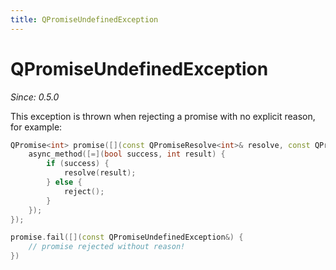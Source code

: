```yaml
---
title: QPromiseUndefinedException
---
```


# QPromiseUndefinedException

*Since: 0.5.0*

This exception is thrown when rejecting a promise with no explicit reason, for
example:

```cpp
QPromise<int> promise([](const QPromiseResolve<int>& resolve, const QPromiseReject<int>& reject) {
    async_method([=](bool success, int result) {
        if (success) {
            resolve(result);
        } else {
            reject();
        }
    });
});

promise.fail([](const QPromiseUndefinedException&) {
    // promise rejected without reason!
})
```

